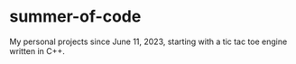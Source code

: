 # summer-of-code
My personal projects since June 11, 2023, starting with a tic tac toe engine written in C++. 

